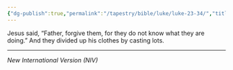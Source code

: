 ```yaml
---
{"dg-publish":true,"permalink":"/tapestry/bible/luke/luke-23-34/","title":"Luke 23:34","hide":true,"tags":["bible-verse","bible-verse"],"dgHomeLink":true,"dgShowLocalGraph":true,"dgEnableSearch":true}
---
```



Jesus said, “Father, forgive them, for they do not know what they are doing.” And they divided up his clothes by casting lots.

---
*New International Version (NIV)*